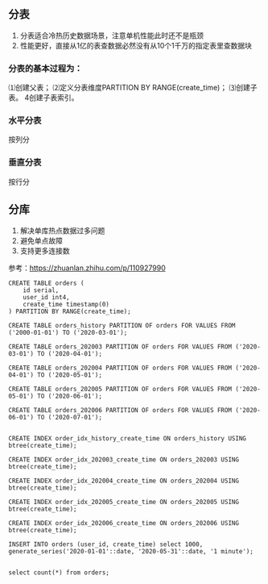 ## 分表
1. 分表适合冷热历史数据场景，注意单机性能此时还不是瓶颈
2. 性能更好，直接从1亿的表查数据必然没有从10个1千万的指定表里查数据块
### 分表的基本过程为：
⑴创建父表；
⑵定义分表维度PARTITION BY RANGE(create_time)；
⑶创建子表。
4创建子表索引。
### 水平分表
按列分
### 垂直分表
按行分
## 分库
1. 解决单库热点数据过多问题
2. 避免单点故障
3. 支持更多连接数

参考：https://zhuanlan.zhihu.com/p/110927990

```
CREATE TABLE orders (
    id serial,
    user_id int4,
    create_time timestamp(0) 
) PARTITION BY RANGE(create_time);

CREATE TABLE orders_history PARTITION OF orders FOR VALUES FROM ('2000-01-01') TO ('2020-03-01');

CREATE TABLE orders_202003 PARTITION OF orders FOR VALUES FROM ('2020-03-01') TO ('2020-04-01');

CREATE TABLE orders_202004 PARTITION OF orders FOR VALUES FROM ('2020-04-01') TO ('2020-05-01');

CREATE TABLE orders_202005 PARTITION OF orders FOR VALUES FROM ('2020-05-01') TO ('2020-06-01');

CREATE TABLE orders_202006 PARTITION OF orders FOR VALUES FROM ('2020-06-01') TO ('2020-07-01');


CREATE INDEX order_idx_history_create_time ON orders_history USING btree(create_time);

CREATE INDEX order_idx_202003_create_time ON orders_202003 USING btree(create_time);

CREATE INDEX order_idx_202004_create_time ON orders_202004 USING btree(create_time);

CREATE INDEX order_idx_202005_create_time ON orders_202005 USING btree(create_time);

CREATE INDEX order_idx_202006_create_time ON orders_202006 USING btree(create_time);

INSERT INTO orders (user_id, create_time) select 1000, generate_series('2020-01-01'::date, '2020-05-31'::date, '1 minute');


select count(*) from orders;
```